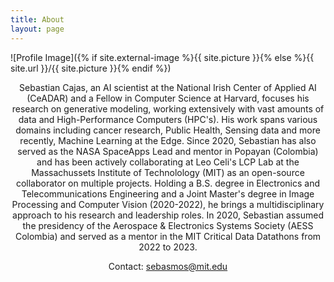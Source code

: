 ```yaml
---
title: About
layout: page
---
```

![Profile Image]({% if site.external-image %}{{ site.picture }}{% else %}{{ site.url }}/{{ site.picture }}{% endif %})

<div style="text-align: center;">

<p>Sebastian Cajas, an AI scientist at the National Irish Center of Applied AI (CeADAR) and a Fellow in Computer Science at Harvard, focuses his research on generative modeling, working extensively with vast amounts of data and High-Performance Computers (HPC's). His work spans various domains including cancer research, Public Health, Sensing data and more recently, Machine Learning at the Edge. Since 2020, Sebastian has also served as the NASA SpaceApps Lead and mentor in Popayan (Colombia) and has been actively collaborating at Leo Celi's LCP Lab at the Massachussets Institute of Technolology (MIT) as an open-source collaborator on multiple projects. Holding a B.S. degree in Electronics and Telecommunications Engineering and a Joint Master's degree in Image Processing and Computer Vision (2020-2022), he brings a multidisciplinary approach to his research and leadership roles. In 2020, Sebastian assumed the presidency of the Aerospace & Electronics Systems Society (AESS Colombia) and served as a mentor in the MIT Critical Data Datathons from 2022 to 2023.

Contact: sebasmos@mit.edu

</div>

</p>
